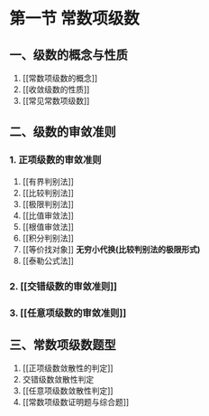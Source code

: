 # 第一节 常数项级数

## 一、级数的概念与性质

1. [[常数项级数的概念]]
2. [[收敛级数的性质]]
3. [[常见常数项级数]]

## 二、级数的审敛准则

### 1. 正项级数的审敛准则

1. [[有界判别法]]
1. [[比较判别法]]
1. [[极限判别法]]
1. [[比值审敛法]]
1. [[根值审敛法]]
1. [[积分判别法]]
1. [[等价找对象]] **无穷小代换(比较判别法的极限形式)**
1. [[泰勒公式法]]

### 2. [[交错级数的审敛准则]]

### 3. [[任意项级数的审敛准则]]

## 三、常数项级数题型

1. [[正项级数敛散性的判定]]
2. 交错级数敛散性判定
3. [[任意项级数敛散性判定]]
4. [[常数项级数证明题与综合题]]

